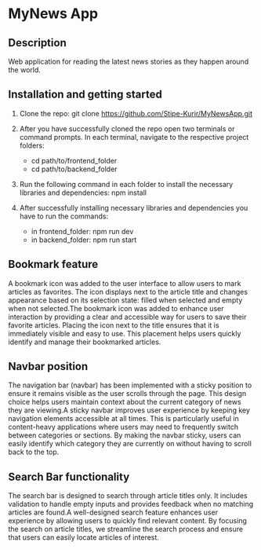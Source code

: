 # MyNews App

## Description

Web application for reading the latest news stories as they happen around the world.

## Installation and getting started

1. Clone the repo:
   git clone https://github.com/Stipe-Kurir/MyNewsApp.git

2. After you have successfully cloned the repo open two terminals or command prompts. In each terminal, navigate to the respective project folders:

   - cd path/to/frontend_folder
   - cd path/to/backend_folder

3. Run the following command in each folder to install the necessary libraries and dependencies:
   npm install

4. After successfully installing necessary libraries and dependencies you have to run the commands:
   - in frontend_folder: npm run dev
   - in backend_folder: npm run start

## Bookmark feature

A bookmark icon was added to the user interface to allow users to mark articles as favorites. The icon displays next to the article title and changes appearance based on its selection state: filled when selected and empty when not selected.The bookmark icon was added to enhance user interaction by providing a clear and accessible way for users to save their favorite articles. Placing the icon next to the title ensures that it is immediately visible and easy to use. This placement helps users quickly identify and manage their bookmarked articles.

## Navbar position

The navigation bar (navbar) has been implemented with a sticky position to ensure it remains visible as the user scrolls through the page. This design choice helps users maintain context about the current category of news they are viewing.A sticky navbar improves user experience by keeping key navigation elements accessible at all times. This is particularly useful in content-heavy applications where users may need to frequently switch between categories or sections. By making the navbar sticky, users can easily identify which category they are currently on without having to scroll back to the top.

## Search Bar functionality

The search bar is designed to search through article titles only. It includes validation to handle empty inputs and provides feedback when no matching articles are found.A well-designed search feature enhances user experience by allowing users to quickly find relevant content. By focusing the search on article titles, we streamline the search process and ensure that users can easily locate articles of interest.

